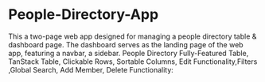 # People-Directory-App
This a two-page web app designed for managing a people directory table &amp; dashboard page. The dashboard serves as the landing page of the web app, featuring a navbar, a sidebar. People Directory Fully-Featured Table, TanStack Table, Clickable Rows, Sortable Columns, Edit Functionality,Filters ,Global Search, Add Member, Delete Functionality: 
